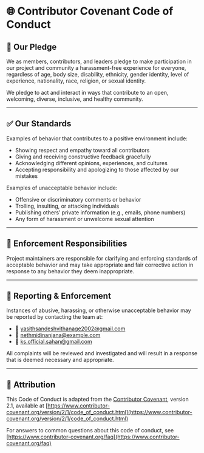 # 🌐 Contributor Covenant Code of Conduct

## 👥 Our Pledge

We as members, contributors, and leaders pledge to make participation in our project and community a harassment-free experience for everyone, regardless of age, body size, disability, ethnicity, gender identity, level of experience, nationality, race, religion, or sexual identity.

We pledge to act and interact in ways that contribute to an open, welcoming, diverse, inclusive, and healthy community.

---

## ✅ Our Standards

Examples of behavior that contributes to a positive environment include:

- Showing respect and empathy toward all contributors
- Giving and receiving constructive feedback gracefully
- Acknowledging different opinions, experiences, and cultures
- Accepting responsibility and apologizing to those affected by our mistakes

Examples of unacceptable behavior include:

- Offensive or discriminatory comments or behavior
- Trolling, insulting, or attacking individuals
- Publishing others’ private information (e.g., emails, phone numbers)
- Any form of harassment or unwelcome sexual attention

---

## 🚦 Enforcement Responsibilities

Project maintainers are responsible for clarifying and enforcing standards of acceptable behavior and may take appropriate and fair corrective action in response to any behavior they deem inappropriate.

---

## 📢 Reporting & Enforcement

Instances of abusive, harassing, or otherwise unacceptable behavior may be reported by contacting the team at:

- 📧 yasithsandeshvithanage2002@gmail.com
- 📧 nethmidinanjana@example.com  
- 📧 ks.official.sahan@gmail.com

All complaints will be reviewed and investigated and will result in a response that is deemed necessary and appropriate.

---

## 📜 Attribution

This Code of Conduct is adapted from the [Contributor Covenant][homepage], version 2.1, available at [https://www.contributor-covenant.org/version/2/1/code_of_conduct.html](https://www.contributor-covenant.org/version/2/1/code_of_conduct.html)

[homepage]: https://www.contributor-covenant.org

For answers to common questions about this code of conduct, see  
[https://www.contributor-covenant.org/faq](https://www.contributor-covenant.org/faq)
